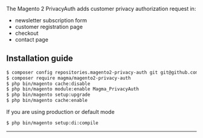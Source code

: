 The Magento 2 PrivacyAuth adds customer privacy authorization request in:
* newsletter subscription form
* customer registration page
* checkout
* contact page


## Installation guide
```bash
$ composer config repositories.magento2-privacy-auth git git@github.com:magma/magento2-privacy-auth.git 
$ composer require magma/magento2-privacy-auth
$ php bin/magento cache:disable
$ php bin/magento module:enable Magma_PrivacyAuth
$ php bin/magento setup:upgrade
$ php bin/magento cache:enable
```
If you are using production or default mode
```bash
$ php bin/magento setup:di:compile
```
- - -